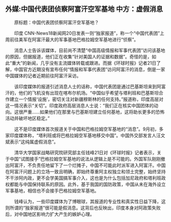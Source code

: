 ## 外媒:中国代表团侦察阿富汗空军基地 中方：虚假消息
　　原标题：中国代表团侦察阿富汗空军基地？

　　印度 CNN-News18新闻网20日发表一则“独家报道”，称一个“中国代表团”上周前往美军在阿富汗最大的军事基地巴格拉姆空军基地进行“侦察”。

　　消息人士告诉该媒体，目前尚不清楚“中国高级情报和军事代表团”访问该基地的原因，但据报道，他们正在收集“针对美国人的证据和数据”。奇怪的是，如此“重大”的新闻，几乎没有主流媒体转载或跟进。而据《环球时报》记者21日了解，中国官方近期没有宣布任何“情报和军事代表团”访问阿富汗的消息，倒是一家中国媒体的记者近期前往阿富汗采访。

　　该印度媒体的报道引述消息人士的话称，中国代表团是通过巴基斯坦来到阿富汗的，他们的飞机没有出现在喀布尔机场。“中国似乎希望与塔利班和巴基斯坦合作建立一个情报‘设施’，密切关注对新疆穆斯林的任何支持。”报道称，印度高层对这一情况表示“关切”。印度政府高层消息人士说：“我们正在核实中国团体的动向。这很严重……如果他们在那里与巴基斯坦建立任何基地，这将助长更多的恐怖活动并破坏地区稳定。”

　　这不是印度媒体首次报道关于中国和巴格拉姆空军基地的“消息”。9月初，多家印度媒体称，“塔利班或将巴格拉姆空军基地移交中国”。中国外交部发言人汪文斌表示“这纯属虚假消息”。

　　清华大学国家战略研究院研究部主任钱峰21日对《环球时报》记者表示，关于中国“试图接手”巴格拉姆空军基地的说法从逻辑上是不可能的。外国军队刚刚撤出阿富汗，不负责任地留下了一个烂摊子，中国不可能此时派军进入阿富汗。中国在阿富汗问题上的立场一致且明确，即始终尊重阿主权独立和领土完整，始终坚持不干涉阿内政，更不会学美国搞军事介入，这也是为什么包括加尼政府和塔利班政权都能与中国保持联系的原因。此外，基于我国的国防政策，中国从未在海外设立军事基地，相信也不会接手巴格拉姆空军基地。

　　钱峰认为，一些印度媒体为了博眼球，其报道的专业性和真实性日益下降，这则所谓的“独家报道”很可能是假消息。这背后也反映出，印度本身对阿政策失败后，对中国地区影响力扩大产生的嫉妒心理。



